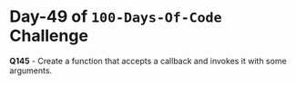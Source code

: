 # Day-49 of `100-Days-Of-Code` Challenge

**Q145** - Create a function that accepts a callback and invokes it with some arguments.

 
 

 

 



 
 





 
 
 

 

 

 

 





 
 

 


 


 

 
 
 


 